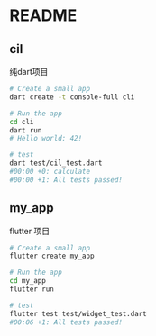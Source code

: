 # README

## cil 

纯dart项目

```bash
# Create a small app
dart create -t console-full cli

# Run the app
cd cli
dart run
# Hello world: 42!

# test
dart test/cil_test.dart
#00:00 +0: calculate
#00:00 +1: All tests passed!
```

## my_app

flutter 项目

```bash
# Create a small app
flutter create my_app

# Run the app
cd my_app
flutter run

# test
flutter test test/widget_test.dart
#00:06 +1: All tests passed!
```